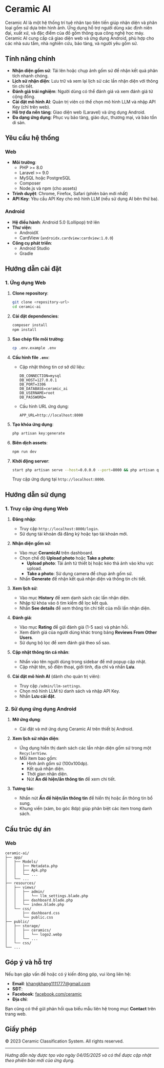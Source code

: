 # Ceramic AI

Ceramic AI là một hệ thống trí tuệ nhân tạo tiên tiến giúp nhận diện và phân loại gốm sứ dựa trên hình ảnh. Ứng dụng hỗ trợ người dùng xác định niên đại, xuất xứ, và đặc điểm của đồ gốm thông qua công nghệ học máy. Ceramic AI cung cấp cả giao diện web và ứng dụng Android, phù hợp cho các nhà sưu tầm, nhà nghiên cứu, bảo tàng, và người yêu gốm sứ.

## Tính năng chính

- **Nhận diện gốm sứ**: Tải lên hoặc chụp ảnh gốm sứ để nhận kết quả phân tích nhanh chóng.
- **Lịch sử nhận diện**: Lưu trữ và xem lại lịch sử các lần nhận diện với thông tin chi tiết.
- **Đánh giá trải nghiệm**: Người dùng có thể đánh giá và xem đánh giá từ cộng đồng.
- **Cài đặt mô hình AI**: Quản trị viên có thể chọn mô hình LLM và nhập API Key (chỉ trên web).
- **Hỗ trợ đa nền tảng**: Giao diện web (Laravel) và ứng dụng Android.
- **Đa dạng ứng dụng**: Phục vụ bảo tàng, giáo dục, thương mại, và bảo tồn di sản.

## Yêu cầu hệ thống

### Web
- **Môi trường**:
  - PHP >= 8.0
  - Laravel >= 9.0
  - MySQL hoặc PostgreSQL
  - Composer
  - Node.js và npm (cho assets)
- **Trình duyệt**: Chrome, Firefox, Safari (phiên bản mới nhất)
- **API Key**: Yêu cầu API Key cho mô hình LLM (nếu sử dụng AI bên thứ ba).

### Android
- **Hệ điều hành**: Android 5.0 (Lollipop) trở lên
- **Thư viện**:
  - AndroidX
  - CardView (`androidx.cardview:cardview:1.0.0`)
- **Công cụ phát triển**:
  - Android Studio
  - Gradle

## Hướng dẫn cài đặt

### 1. Ứng dụng Web
1. **Clone repository**:
   ```bash
   git clone <repository-url>
   cd ceramic-ai
   ```

2. **Cài đặt dependencies**:
   ```bash
   composer install
   npm install
   ```

3. **Sao chép file môi trường**:
   ```bash
   cp .env.example .env
   ```

4. **Cấu hình file `.env`**:
   - Cập nhật thông tin cơ sở dữ liệu:
     ```
     DB_CONNECTION=mysql
     DB_HOST=127.0.0.1
     DB_PORT=3306
     DB_DATABASE=ceramic_ai
     DB_USERNAME=root
     DB_PASSWORD=
     ```
   - Cấu hình URL ứng dụng:
     ```
     APP_URL=http://localhost:8000
     ```

5. **Tạo khóa ứng dụng**:
   ```bash
   php artisan key:generate
   ```

6. **Biên dịch assets**:
   ```bash
   npm run dev
   ```

7. **Khởi động server**:
   ```bash
   start php artisan serve --host=0.0.0.0 --port=8000 && php artisan queue:work
   ```
   Truy cập ứng dụng tại `http://localhost:8000`.

## Hướng dẫn sử dụng

### 1. Truy cập ứng dụng Web
1. **Đăng nhập**:
   - Truy cập `http://localhost:8000/login`.
   - Sử dụng tài khoản đã đăng ký hoặc tạo tài khoản mới.

2. **Nhận diện gốm sứ**:
   - Vào mục **CeramicAI** trên dashboard.
   - Chọn chế độ **Upload photo** hoặc **Take a photo**:
     - **Upload photo**: Tải ảnh từ thiết bị hoặc kéo thả ảnh vào khu vực upload.
     - **Take a photo**: Sử dụng camera để chụp ảnh gốm sứ.
   - Nhấn **Generate** để nhận kết quả nhận diện và thông tin chi tiết.

3. **Xem lịch sử**:
   - Vào mục **History** để xem danh sách các lần nhận diện.
   - Nhập từ khóa vào ô tìm kiếm để lọc kết quả.
   - Nhấn **See details** để xem thông tin chi tiết của mỗi lần nhận diện.

4. **Đánh giá**:
   - Vào mục **Rating** để gửi đánh giá (1-5 sao) và phản hồi.
   - Xem đánh giá của người dùng khác trong bảng **Reviews From Other Users**.
   - Sử dụng bộ lọc để xem đánh giá theo số sao.

5. **Cập nhật thông tin cá nhân**:
   - Nhấn vào tên người dùng trong sidebar để mở popup cập nhật.
   - Cập nhật tên, số điện thoại, giới tính, địa chỉ và nhấn **Lưu**.

6. **Cài đặt mô hình AI** (dành cho quản trị viên):
   - Truy cập `/admin/llm-settings`.
   - Chọn mô hình LLM từ danh sách và nhập API Key.
   - Nhấn **Lưu cài đặt**.

### 2. Sử dụng ứng dụng Android
1. **Mở ứng dụng**:
   - Cài đặt và mở ứng dụng Ceramic AI trên thiết bị Android.

2. **Xem lịch sử nhận diện**:
   - Ứng dụng hiển thị danh sách các lần nhận diện gốm sứ trong một `RecyclerView`.
   - Mỗi item bao gồm:
     - Hình ảnh gốm sứ (100x100dp).
     - Kết quả nhận diện.
     - Thời gian nhận diện.
     - Nút **Ấn để hiện/ẩn thông tin** để xem chi tiết.

3. **Tương tác**:
   - Nhấn nút **Ấn để hiện/ẩn thông tin** để hiển thị hoặc ẩn thông tin bổ sung.
   - Khung viền (xám, bo góc 8dp) giúp phân biệt các item trong danh sách.

## Cấu trúc dự án

### Web
```
ceramic-ai/
├── app/
│   ├── Models/
│   │   ├── Metadata.php
│   │   ├── Apk.php
│   │   └── ...
│   └── ...
├── resources/
│   ├── views/
│   │   ├── admin/
│   │   │   └── llm_settings.blade.php
│   │   ├── dashboard.blade.php
│   │   └── index.blade.php
│   └── css/
│       ├── dashboard.css
│       └── public.css
├── public/
│   ├── storage/
│   │   ├── ceramics/
│   │   │   └── logo2.webp
│   │   └── ...
│   └── css/
└── ...
```



## Góp ý và hỗ trợ

Nếu bạn gặp vấn đề hoặc có ý kiến đóng góp, vui lòng liên hệ:

- **Email**: khangkhang1111777@gmail.com
- **SĐT**: 
- **Facebook**: [facebook.com/ceramic](https://facebook.com/ceramic)
- **Địa chỉ**: 

Bạn cũng có thể gửi phản hồi qua biểu mẫu liên hệ trong mục **Contact** trên trang web.

## Giấy phép

© 2023 Ceramic Classification System. All rights reserved.

---

*Hướng dẫn này được tạo vào ngày 04/05/2025 và có thể được cập nhật theo phiên bản mới của ứng dụng.*
